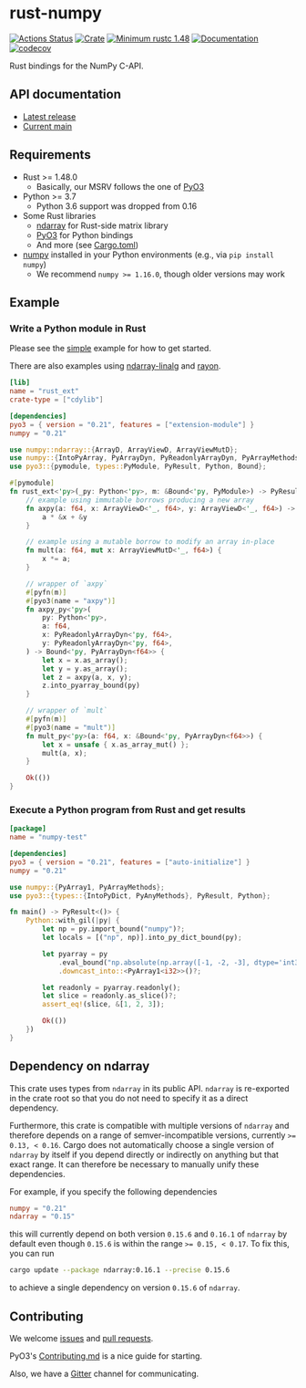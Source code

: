 rust-numpy
===========
[![Actions Status](https://github.com/PyO3/rust-numpy/workflows/CI/badge.svg)](https://github.com/PyO3/rust-numpy/actions)
[![Crate](https://img.shields.io/crates/v/numpy.svg)](https://crates.io/crates/numpy)
[![Minimum rustc 1.48](https://img.shields.io/badge/rustc-1.48+-blue.svg)](https://rust-lang.github.io/rfcs/2495-min-rust-version.html)
[![Documentation](https://docs.rs/numpy/badge.svg)](https://docs.rs/numpy)
[![codecov](https://codecov.io/gh/PyO3/rust-numpy/branch/main/graph/badge.svg)](https://codecov.io/gh/PyO3/rust-numpy)

Rust bindings for the NumPy C-API.

## API documentation
- [Latest release](https://docs.rs/numpy)
- [Current main](https://pyo3.github.io/rust-numpy)

## Requirements
- Rust >= 1.48.0
  - Basically, our MSRV follows the one of [PyO3](https://github.com/PyO3/pyo3)
- Python >= 3.7
  - Python 3.6 support was dropped from 0.16
- Some Rust libraries
  - [ndarray](https://github.com/rust-ndarray/ndarray) for Rust-side matrix library
  - [PyO3](https://github.com/PyO3/pyo3) for Python bindings
  - And more (see [Cargo.toml](Cargo.toml))
- [numpy](https://numpy.org/) installed in your Python environments (e.g., via `pip install numpy`)
  - We recommend `numpy >= 1.16.0`, though older versions may work

## Example

### Write a Python module in Rust

Please see the [simple](examples/simple) example for how to get started.

There are also examples using [ndarray-linalg](examples/linalg) and [rayon](examples/parallel).

```toml
[lib]
name = "rust_ext"
crate-type = ["cdylib"]

[dependencies]
pyo3 = { version = "0.21", features = ["extension-module"] }
numpy = "0.21"
```

```rust
use numpy::ndarray::{ArrayD, ArrayViewD, ArrayViewMutD};
use numpy::{IntoPyArray, PyArrayDyn, PyReadonlyArrayDyn, PyArrayMethods};
use pyo3::{pymodule, types::PyModule, PyResult, Python, Bound};

#[pymodule]
fn rust_ext<'py>(_py: Python<'py>, m: &Bound<'py, PyModule>) -> PyResult<()> {
    // example using immutable borrows producing a new array
    fn axpy(a: f64, x: ArrayViewD<'_, f64>, y: ArrayViewD<'_, f64>) -> ArrayD<f64> {
        a * &x + &y
    }

    // example using a mutable borrow to modify an array in-place
    fn mult(a: f64, mut x: ArrayViewMutD<'_, f64>) {
        x *= a;
    }

    // wrapper of `axpy`
    #[pyfn(m)]
    #[pyo3(name = "axpy")]
    fn axpy_py<'py>(
        py: Python<'py>,
        a: f64,
        x: PyReadonlyArrayDyn<'py, f64>,
        y: PyReadonlyArrayDyn<'py, f64>,
    ) -> Bound<'py, PyArrayDyn<f64>> {
        let x = x.as_array();
        let y = y.as_array();
        let z = axpy(a, x, y);
        z.into_pyarray_bound(py)
    }

    // wrapper of `mult`
    #[pyfn(m)]
    #[pyo3(name = "mult")]
    fn mult_py<'py>(a: f64, x: &Bound<'py, PyArrayDyn<f64>>) {
        let x = unsafe { x.as_array_mut() };
        mult(a, x);
    }

    Ok(())
}
```

### Execute a Python program from Rust and get results

``` toml
[package]
name = "numpy-test"

[dependencies]
pyo3 = { version = "0.21", features = ["auto-initialize"] }
numpy = "0.21"
```

```rust
use numpy::{PyArray1, PyArrayMethods};
use pyo3::{types::{IntoPyDict, PyAnyMethods}, PyResult, Python};

fn main() -> PyResult<()> {
    Python::with_gil(|py| {
        let np = py.import_bound("numpy")?;
        let locals = [("np", np)].into_py_dict_bound(py);

        let pyarray = py
            .eval_bound("np.absolute(np.array([-1, -2, -3], dtype='int32'))", Some(&locals), None)?
            .downcast_into::<PyArray1<i32>>()?;

        let readonly = pyarray.readonly();
        let slice = readonly.as_slice()?;
        assert_eq!(slice, &[1, 2, 3]);

        Ok(())
    })
}
```

## Dependency on ndarray

This crate uses types from `ndarray` in its public API. `ndarray` is re-exported
in the crate root so that you do not need to specify it as a direct dependency.

Furthermore, this crate is compatible with multiple versions of `ndarray` and therefore depends
on a range of semver-incompatible versions, currently `>= 0.13, < 0.16`. Cargo does not
automatically choose a single version of `ndarray` by itself if you depend directly or indirectly
on anything but that exact range. It can therefore be necessary to manually unify these dependencies.

For example, if you specify the following dependencies

```toml
numpy = "0.21"
ndarray = "0.15"
```

this will currently depend on both version `0.15.6` and `0.16.1` of `ndarray` by default
even though `0.15.6` is within the range `>= 0.15, < 0.17`. To fix this, you can run

```sh
cargo update --package ndarray:0.16.1 --precise 0.15.6
```

to achieve a single dependency on version `0.15.6` of `ndarray`.

## Contributing

We welcome [issues](https://github.com/PyO3/rust-numpy/issues)
and [pull requests](https://github.com/PyO3/rust-numpy/pulls).

PyO3's [Contributing.md](https://github.com/PyO3/pyo3/blob/main/Contributing.md)
is a nice guide for starting.

Also, we have a [Gitter](https://gitter.im/PyO3/Lobby) channel for communicating.

